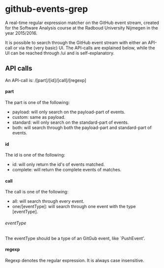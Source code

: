 # github-events-grep
A real-time regular expression matcher on the GitHub event stream, created for the Software Analysis course at the Radboud University Nijmegen in the year 2015/2016.

It is possible to search through the GitHub event stream with either an API-call or via the (very basic) UI. The API-calls are explained below, while the UI can be reached through /ui and is self-explanatory.

## API calls
An API-call is: /[part]/[id]/[call]/[regexp]

#### part
The part is one of the following:
* payload: will only search on the payload-part of events.
* custom: same as payload.
* standard: will only search on the standard-part of events.
* both: will search through both the payload-part and standard-part of events.

#### id
The id is one of the following:
* id: will only return the id's of events matched.
* complete: will return the complete events of matches.

#### call
The call is one of the following:
* all: will search through every event.
* one/[eventType]: will search through one event with the type [eventType].

###### eventType
The eventType should be a type of an GitGub event, like `PushEvent'.

#### regexp
Regexp denotes the regular expression. It is always case insensitive.